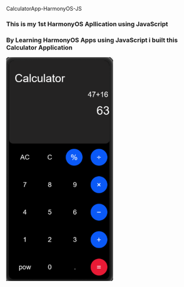 CalculatorApp-HarmonyOS-JS

### This is my 1st HarmonyOS Apllication using JavaScript

### By Learning HarmonyOS Apps using JavaScript i built this Calculator Application

<img src="/images/calc.png" height="600px" />
